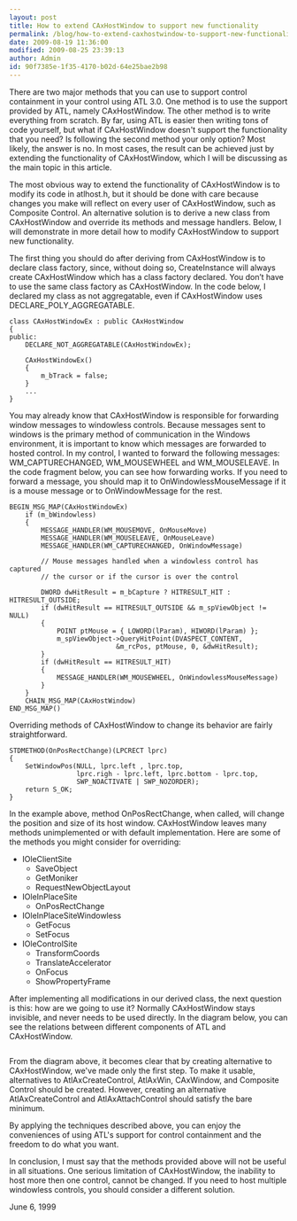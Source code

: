 ```yaml
---
layout: post
title: How to extend CAxHostWindow to support new functionality
permalink: /blog/how-to-extend-caxhostwindow-to-support-new-functionality
date: 2009-08-19 11:36:00
modified: 2009-08-25 23:39:13
author: Admin
id: 90f7385e-1f35-4170-b02d-64e25bae2b98
---
```


There are two major methods that you can use to support control containment in your
control using ATL 3.0. One method is to use the support provided by ATL, namely
CAxHostWindow. The other method is to write everything from scratch. By far, using
ATL is easier then writing tons of code yourself, but what if CAxHostWindow doesn't
support the functionality that you need? Is following the second method your only 
option? Most likely, the answer is no. In most cases, the result can be achieved 
just by extending the functionality of CAxHostWindow, which I will be discussing 
as the main topic in this article.

The most obvious way to extend the functionality of CAxHostWindow is to modify its
code in atlhost.h, but it should be done with care because changes you make will 
reflect on every user of CAxHostWindow, such as Composite Control. An alternative 
solution is to derive a new class from CAxHostWindow and override its methods and 
message handlers. Below, I will demonstrate in more detail how to modify 
CAxHostWindow to support new functionality.

The first thing you should do after deriving from CAxHostWindow is to declare class
factory, since, without doing so, CreateInstance will always create CAxHostWindow
which has a class factory declared. You don&rsquo;t have to use the same class
factory as CAxHostWindow. In the code below, I declared my class as not aggregatable,
even if CAxHostWindow uses DECLARE_POLY_AGGREGATABLE.

    class CAxHostWindowEx : public CAxHostWindow
    {
    public:
        DECLARE_NOT_AGGREGATABLE(CAxHostWindowEx);

        CAxHostWindowEx()
        {
            m_bTrack = false;
        }
        ...
    }

You may already know that CAxHostWindow is responsible for forwarding window
messages to windowless controls. Because messages sent to windows is the primary
method of communication in the Windows environment, it is important to know which
messages are forwarded to hosted control. In my control, I wanted to forward the
following messages: WM_CAPTURECHANGED, WM_MOUSEWHEEL and WM_MOUSELEAVE. In the code
fragment below, you can see how forwarding works. If you need to forward a message,
you should map it to OnWindowlessMouseMessage if it is a mouse message or to
OnWindowMessage for the rest.

    BEGIN_MSG_MAP(CAxHostWindowEx)
        if (m_bWindowless)
        {
            MESSAGE_HANDLER(WM_MOUSEMOVE, OnMouseMove)
            MESSAGE_HANDLER(WM_MOUSELEAVE, OnMouseLeave)
            MESSAGE_HANDLER(WM_CAPTURECHANGED, OnWindowMessage)

            // Mouse messages handled when a windowless control has captured 
            // the cursor or if the cursor is over the control
            
            DWORD dwHitResult = m_bCapture ? HITRESULT_HIT : HITRESULT_OUTSIDE;
            if (dwHitResult == HITRESULT_OUTSIDE && m_spViewObject != NULL)
            {
                POINT ptMouse = { LOWORD(lParam), HIWORD(lParam) };
                m_spViewObject->QueryHitPoint(DVASPECT_CONTENT, 
                               &m_rcPos, ptMouse, 0, &dwHitResult);
            }
            if (dwHitResult == HITRESULT_HIT)
            {
                MESSAGE_HANDLER(WM_MOUSEWHEEL, OnWindowlessMouseMessage)
            }
        }
        CHAIN_MSG_MAP(CAxHostWindow)
    END_MSG_MAP()

Overriding methods of CAxHostWindow to change its behavior are fairly straightforward.

    STDMETHOD(OnPosRectChange)(LPCRECT lprc)
    {
        SetWindowPos(NULL, lprc.left , lprc.top,
                     lprc.righ - lprc.left, lprc.bottom - lprc.top, 
                     SWP_NOACTIVATE | SWP_NOZORDER);
        return S_OK;
    }

In the example above, method OnPosRectChange, when called, will change the position
and size of its host window. CAxHostWindow leaves many methods unimplemented or with
default implementation. Here are some of the methods you might consider for
overriding:

* IOleClientSite 
    - SaveObject
    - GetMoniker
    - RequestNewObjectLayout
* IOleInPlaceSite 
    - OnPosRectChange
* IOleInPlaceSiteWindowless 
    - GetFocus
    - SetFocus
* IOleControlSite 
    - TransformCoords
    - TranslateAccelerator
    - OnFocus
    - ShowPropertyFrame

After implementing all modifications in our derived class, the next question is
this: how are we going to use it? Normally CAxHostWindow stays invisible, and never
needs to be used directly. In the diagram below, you can see the relations between 
different components of ATL and CAxHostWindow.

<img src="http://youpvp.com/blog/image.axd?picture=scheme.png" alt="" />

From the diagram above, it becomes clear that by creating alternative to
CAxHostWindow, we've made only the first step. To make it usable, alternatives
to AtlAxCreateControl, AtlAxWin, CAxWindow, and Composite Control should be created.
However, creating an alternative AtlAxCreateControl and AtlAxAttachControl should
satisfy the bare minimum.

By applying the techniques described above, you can enjoy the conveniences of using
ATL's support for control containment and the freedom to do what you want.

In conclusion, I must say that the methods provided above will not be useful in all
situations. One serious limitation of CAxHostWindow, the inability to host more then
one control, cannot be changed. If you need to host multiple windowless controls, you
should consider a different solution.

June 6, 1999
